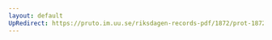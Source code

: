 ```yaml
---
layout: default
UpRedirect: https://pruto.im.uu.se/riksdagen-records-pdf/1872/prot-1872--fk--506/prot-1872--fk--506_004.pdf
---
```

